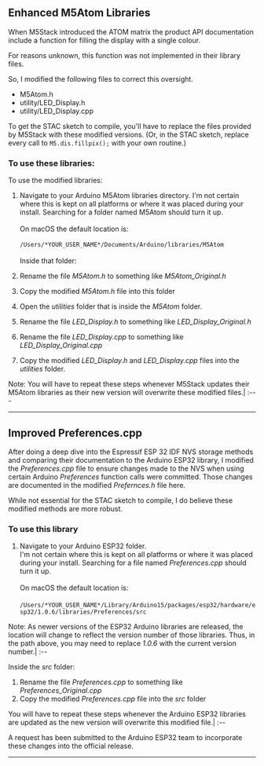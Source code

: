 ## Enhanced M5Atom Libraries
When M5Stack introduced the ATOM matrix the product API documentation include a function for filling the display with a single colour.

For reasons unknown, this function was not implemented in their library files.

So, I modified the following files to correct this oversight.

* M5Atom.h
* utility/LED\_Display.h
* utility/LED\_Display.cpp

To get the STAC sketch to compile, you'll have to replace the files provided by M5Stack with these modified versions. (Or, in the STAC sketch, replace every call to `M5.dis.fillpix();` with your own routine.)

### To use these libraries:
To use the modified libraries:

1. Navigate to your Arduino M5Atom libraries directory.
I'm not certain where this is kept on all platforms or where it was placed during your install. Searching for a folder named M5Atom should turn it up.<br><br>On macOS the default location is:<br><br>
`/Users/*YOUR_USER_NAME*/Documents/Arduino/libraries/M5Atom`<br><br>Inside that folder:

1. Rename the file *M5Atom.h* to something like *M5Atom_Original.h*
1. Copy the modified *M5Atom.h* file into this folder
1. Open the *utilities* folder that is inside the *M5Atom* folder.
2. Rename the file *LED\_Display.h* to something like *LED\_Display\_Original.h*
3. Rename the file *LED\_Display.cpp* to something like *LED\_Display\_Original.cpp*
4. Copy the modified *LED\_Display.h* and *LED\_Display.cpp* files into the *utilities* folder.

Note: You will have to repeat these steps whenever M5Stack updates their M5Atom libraries as their new version will overwrite these modified files.|
:---

---
## Improved Preferences.cpp
After doing a deep dive into the Espressif ESP 32 IDF NVS storage methods and comparing their documentation to the Arduino ESP32 library, I modified the *Preferences.cpp* file to ensure changes made to the NVS when using certain Arduino *Preferences* function calls were committed. Those changes are documented in the modified *Prefernces.h* file here.

While not essential for the STAC sketch to compile, I do believe these modified methods are more robust.

### To use this library
1. Navigate to your Arduino ESP32 folder.<br>
I'm not certain where this is kept on all platforms or where it was placed during your install. Searching for a file named *Preferences.cpp* should turn it up.<br><br>On macOS the default location is:<br><br>
`/Users/*YOUR_USER_NAME*/Library/Arduino15/packages/esp32/hardware/esp32/1.0.6/libraries/Preferences/src`  <br>

Note: As newer versions of the ESP32 Arduino libraries are released, the location will change to reflect the version number of those libraries. Thus, in the path above, you may need to replace *1.0.6* with the current version number.|
:--

Inside the *src* folder:

1. Rename the file *Preferences.cpp* to something like *Preferences_Original.cpp*
1. Copy the modified *Preferences.cpp* file into the *src* folder

You will have to repeat these steps whenever the Arduino ESP32 libraries are updated as the new version will overwrite this modified file.|
:--

A request has been submitted to the Arduino ESP32 team to incorporate these changes into the official release.

---